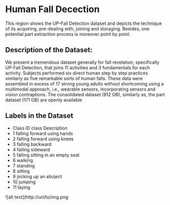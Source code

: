 # Human Fall Decection
This region shows the UP-Fall Detection dataset and depicts the technique of its acquiring, pre-dealing with, joining and storaging. Besides, one potential part extraction process is moreover point by point. 

## Description of the Dataset:


We present a tremendous dataset generally for fall revelation, specifically UP-Fall Detection, that joins 11 activities and 3 fundamentals for each activity. Subjects performed six direct human step by step practices similarly as five remarkable sorts of human falls. These data were assembled in excess of 17 strong young adults without shortcoming using a multimodal approach, i.e., wearable sensors, incorporating sensors and vision contraptions. The consolidated dataset (812 GB), similarly as, the part dataset (171 GB) are openly available 

## Labels in the Dataset
- Class ID      class Description
 - 1             falling forward using hands
 - 2             falling forward using knees
 - 3             falling backward
 - 4             falling sideward
 - 5             falling sitting in an empty seat
 - 6             walking
 - 7             standing
 - 8             sitting
 - 9             picking up an aboject 
 - 10            jumping 
 - 11            laying

![alt text](http://url/to/img.png
